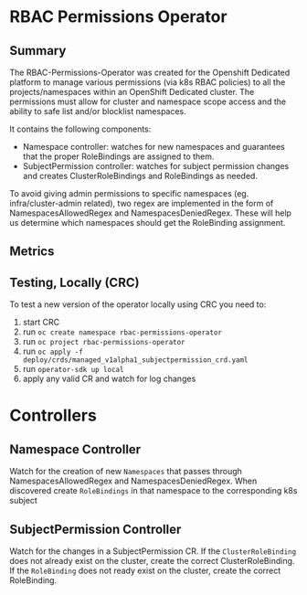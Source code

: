 # RBAC Permissions Operator

## Summary
The RBAC-Permissions-Operator was created for the Openshift Dedicated platform to manage various permissions (via k8s RBAC policies) to 
all the projects/namespaces within an OpenShift Dedicated cluster. The permissions must allow for cluster and namespace scope access 
and the ability to safe list and/or blocklist namespaces.

It contains the following components:
* Namespace controller: watches for new namespaces and guarantees that the proper RoleBindings are assigned to them.
* SubjectPermission controller: watches for subject permission changes and creates ClusterRoleBindings and RoleBindings as needed.

To avoid giving admin permissions to specific namespaces (eg. infra/cluster-admin related), two regex are implemented in the
form of NamespacesAllowedRegex and NamespacesDeniedRegex. These will help us determine which namespaces should get
the RoleBinding assignment.

## Metrics

## Testing, Locally (CRC)
To test a new version of the operator locally using CRC you need to:

1. start CRC
1. run `oc create namespace rbac-permissions-operator`
1. run `oc project rbac-permissions-operator`
1. run `oc apply -f deploy/crds/managed_v1alpha1_subjectpermission_crd.yaml`
1. run `operator-sdk up local`
1. apply any valid CR and watch for log changes

# Controllers

## Namespace Controller

Watch for the creation of new `Namespaces` that passes through NamespacesAllowedRegex and NamespacesDeniedRegex. When discovered
create `RoleBindings` in that namespace to the corresponding k8s subject

## SubjectPermission Controller

Watch for the changes in a SubjectPermission CR. If the `ClusterRoleBinding` does not already exist on the cluster, create the 
correct ClusterRoleBinding. If the `RoleBinding` does not ready exist on the cluster, create the correct RoleBinding.